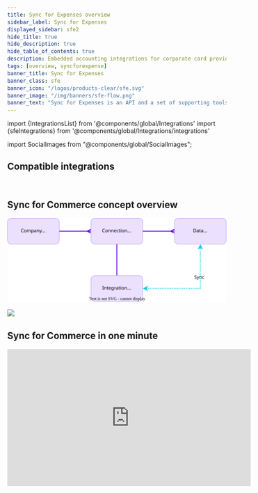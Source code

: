 ```yaml
---
title: Sync for Expenses overview
sidebar_label: Sync for Expenses
displayed_sidebar: sfe2
hide_title: true
hide_description: true
hide_table_of_contents: true
description: Embedded accounting integrations for corporate card providers
tags: [overview, syncforexpense]
banner_title: Sync for Expenses
banner_class: sfe
banner_icon: "/logos/products-clear/sfe.svg"
banner_image: "/img/banners/sfe-flow.png"
banner_text: "Sync for Expenses is an API and a set of supporting tools. It has been built to enable corporate card and expense management platforms to provide high-quality integrations with multiple accounting platforms through a standardized API."
---
```


import {IntegrationsList} from '@components/global/Integrations'
import {sfeIntegrations} from '@components/global/Integrations/integrations'

import SocialImages from "@components/global/SocialImages";

<SocialImages imgSrc="/img/sync-for-expenses/sfe-banner.png"/>

## Compatible integrations

<br/>

<IntegrationsList integrations={sfeIntegrations}/>

## Sync for Commerce concept overview

<img
  src="https://raw.githubusercontent.com/codatio/codat-diagrams/03bed5cd40b599365aa7d4e2faa74379fcf5da8d/codat-concepts-quickstart.svg?token=A2XEKEOBLPXDEIA43SRARIDDQUARC"
  alt="A diagram showing the relationships between key Codat concepts"
/>

![](/img/use-cases/summary-pages/795ecc39-managing-expenses.png)

## Sync for Commerce in one minute

<div className="video-container">
  <iframe width="560" height="315" src="https://www.youtube.com/embed/GbZwyUthL18" title="YouTube video player" frameborder="0" allow="accelerometer; autoplay; clipboard-write; encrypted-media; gyroscope; picture-in-picture; web-share" allowfullscreen></iframe>
</div>

